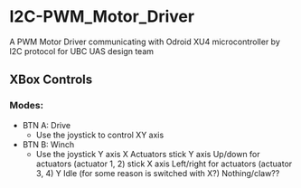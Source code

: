 # I2C-PWM_Motor_Driver
A PWM Motor Driver communicating with Odroid XU4 microcontroller by I2C protocol for UBC UAS design team



## XBox Controls
### Modes: 
* BTN A: Drive
    * Use the joystick to control XY axis
* BTN B: Winch
    * Use the joystick Y axis 
X Actuators
stick Y axis Up/down for actuators (actuator 1, 2)
stick X axis Left/right for actuators (actuator 3, 4)
Y Idle (for some reason is switched with X?)
Nothing/claw??

